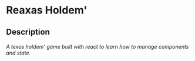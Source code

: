 # Reaxas Holdem'
## Description
###### A texas holdem' game built with react to learn how to manage components and state.